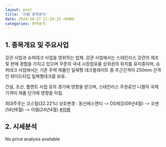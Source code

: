 ```yaml
---
layout: post
title: '이렘 종목분석'
date: 2024-10-27 21:20:23 +0900
categories: 종목분석
---
```


## 1. 종목개요 및 주요사업

강관 사업과 슈퍼데크 사업을 영위하는 업체. 강관 사업에서는 스테인리스 강관의 제조 및 판매 경험을 가지고 있으며 꾸준히 국내 시장점유율 상위권의 위치를 유지중이며, 슈퍼데크 사업에서는 기존 주력 제품인 일체형 데크플레이트 중 주근간격이 250mm 간격인 와이드타입 일체형데크를 보유.

건설, 조선, 플랜트 사업 등의 경기에 영향을 받으며, 스테인리스 주원료인 니켈의 국제가격이 제품 단가에 영향을 미침.

최대주주는 코스틸(32.22%) 상호변경 : 동신에스엔티 -> DS제강(09년4월) -> 코센(14년6월) -> 이렘(24년4월)
[#이렘](#)

## 2. 시세분석

No price analysis available
